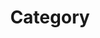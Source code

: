 ---
title: "Category"
layout: categories
permalink: /categories/
author_profile: false
sidebar_main: false
---